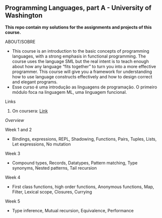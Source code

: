 ## Programming Languages, part A - University of Washington

**This repo contain my solutions for the assignments and projects of this course.**

ABOUT/SOBRE

* This course is an introduction to the basic concepts of programming languages, with a strong emphasis in functional programming. The course uses the language SML but the real intent is to teach enough about how any language “fits together” to turn you into a more effective programmer. This course will give you a framework for understanding how to use language constructs effectively and how to design correct and elegant programs.
* Esse curso é uma introdução as linguagens de programação. O primeiro módulo foca na linguagem ML, uma linguagem funcional.

Links
1. On coursera: [Link](https://www.coursera.org/learn/programming-languages)

*Overview*

Week 1 and 2
* Bindings, expressions, REPL, Shadowing, Functions, Pairs, Tuples, Lists, Let expressions, No mutation

Week 3
* Compound types, Records, Datatypes, Pattern matching, Type synonyms, Nested patterns, Tail recursion 

Week 4
* First class functions, high order functions, Anonymous functions, Map, Filter, Lexical scope, Closures, Currying

Week 5

* Type inference, Mutual recursion, Equivalence, Performance
